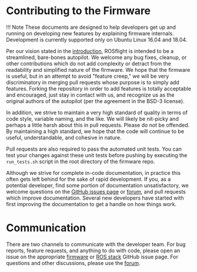 # Contributing to the Firmware

!!! Note
  These documents are designed to help developers get up and running on developing new features by explaining firmware internals. Development is currently supported only on Ubuntu Linux 16.04 and 18.04.

Per our vision stated in the [introduction](/), ROSflight is intended to be a streamlined, bare-bones autopilot. We welcome any bug fixes, cleanup, or other contributions which do not add complexity or detract from the readability and simplified nature of the firmware. We hope that the firmware is useful, but in an attempt to avoid "feature creep," we will be very discriminatory in merging pull requests whose purpose is to simply add features. Forking the repository in order to add features is totally acceptable and encouraged, just stay in contact with us, and recognize us as the original authors of the autopilot (per the agreement in the BSD-3 license).

In addition, we strive to maintain a very high standard of quality in terms of code style, variable naming, and the like. We will likely be nit-picky and perhaps a little harsh about this in pull requests. Please do not be offended. By maintaining a high standard, we hope that the code will continue to be useful, understandable, and cohesive in nature.

Pull requests are also required to pass the automated unit tests. You can test your changes against these unit tests before pushing by executing the `run_tests.sh` script in the root directory of the firmware repo.

Although we strive for complete in-code documentation, in practice this often gets left behind for the sake of rapid development. If you, as a potential developer, find some portion of documentation unsatisfactory, we welcome questions on the [GitHub issues page](https://github.com/rosflight/firmware/issues) or [forum](https://discuss.rosflight.org/), and pull requests which improve documentation. Several new developers have started with first improving the documentation to get a handle on how things work.

# Communication

There are two channels to communicate with the developer team. For bug reports, feature requests, and anything to do with code, please open an issue on the appropriate [firmware](https://github.com/rosflight/firmware/issues) or [ROS stack](https://github.com/rosflight/rosflight/issues) GitHub issue page. For questions and other discussions, please use the [forum](https://discuss.rosflight.org/).
